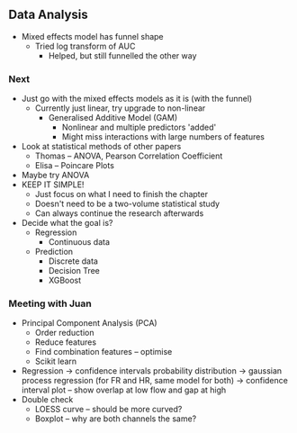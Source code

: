 ## Data Analysis

- Mixed effects model has funnel shape
	- Tried log transform of AUC 
		- Helped, but still funnelled the other way
### Next
- Just go with the mixed effects models as it is (with the funnel)
	- Currently just linear, try upgrade to non-linear
		- Generalised Additive Model (GAM)
			- Nonlinear and multiple predictors 'added'
			- Might miss interactions with large numbers of features
- Look at statistical methods of other papers
	- Thomas – ANOVA, Pearson Correlation Coefficient
	- Elisa – Poincare Plots
- Maybe try ANOVA
- KEEP IT SIMPLE!
	- Just focus on what I need to finish the chapter
	- Doesn't need to be a two-volume statistical study
	- Can always continue the research afterwards
- Decide what the goal is?
	- Regression
		- Continuous data
	- Prediction
		- Discrete data
		- Decision Tree
		- XGBoost
### Meeting with Juan
- Principal Component Analysis (PCA)
	- Order reduction
	- Reduce features
	- Find combination features – optimise
	- Scikit learn
- Regression -> confidence intervals probability distribution -> gaussian process regression (for FR and HR, same model for both) -> confidence interval plot – show overlap at low flow and gap at high
- Double check
	- LOESS curve – should be more curved?
	- Boxplot – why are both channels the same?